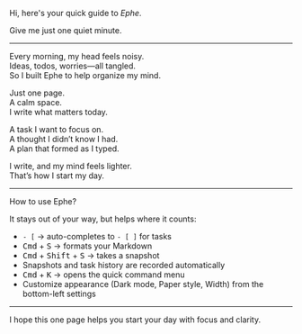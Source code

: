 Hi, here's your quick guide to _Ephe_.

Give me just one quiet minute.

---

Every morning, my head feels noisy.  
Ideas, todos, worries—all tangled.  
So I built Ephe to help organize my mind.

Just one page.  
A calm space.  
I write what matters today.

A task I want to focus on.  
A thought I didn’t know I had.  
A plan that formed as I typed.

I write, and my mind feels lighter.  
That’s how I start my day.

---

How to use Ephe?

It stays out of your way, but helps where it counts:

- `- [` → auto-completes to `- [ ]` for tasks  
- <kbd>Cmd</kbd> + <kbd>S</kbd> → formats your Markdown  
- <kbd>Cmd</kbd> + <kbd>Shift</kbd> + <kbd>S</kbd> → takes a snapshot  
- Snapshots and task history are recorded automatically  
- <kbd>Cmd</kbd> + <kbd>K</kbd> → opens the quick command menu  
- Customize appearance (Dark mode, Paper style, Width) from the bottom-left settings

---

I hope this one page helps you start your day with focus and clarity.